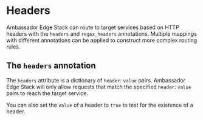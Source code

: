# Headers

Ambassador Edge Stack can route to target services based on HTTP headers with the `headers` and `regex_headers` annotations. Multiple mappings with different annotations can be applied to construct more complex routing rules.

## The `headers` annotation

The `headers` attribute is a dictionary of `header`: `value` pairs. Ambassador Edge Stack will only allow requests that match the specified `header`: `value` pairs to reach the target service.

You can also set the `value` of a header to `true` to test for the existence of a header.
